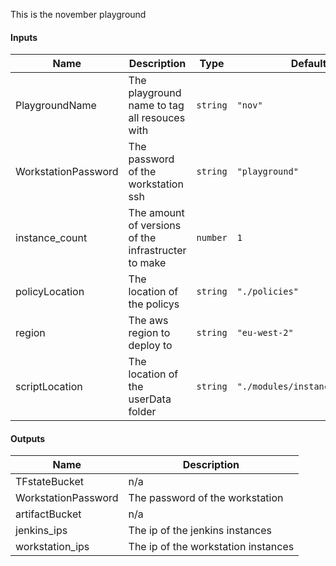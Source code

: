This is the november playground

#### Inputs

| Name | Description | Type | Default | Required |
|------|-------------|------|---------|:--------:|
| PlaygroundName | The playground name to tag all resouces with | `string` | `"nov"` | no |
| WorkstationPassword | The password of the workstation ssh | `string` | `"playground"` | no |
| instance_count | The amount of versions of the infrastructer to make | `number` | `1` | no |
| policyLocation | The location of the policys | `string` | `"./policies"` | no |
| region | The aws region to deploy to | `string` | `"eu-west-2"` | no |
| scriptLocation | The location of the userData folder | `string` | `"./modules/instance/scripts"` | no |

#### Outputs

| Name | Description |
|------|-------------|
| TFstateBucket | n/a |
| WorkstationPassword | The password of the workstation |
| artifactBucket | n/a |
| jenkins_ips | The ip of the jenkins instances |
| workstation_ips | The ip of the workstation instances |

